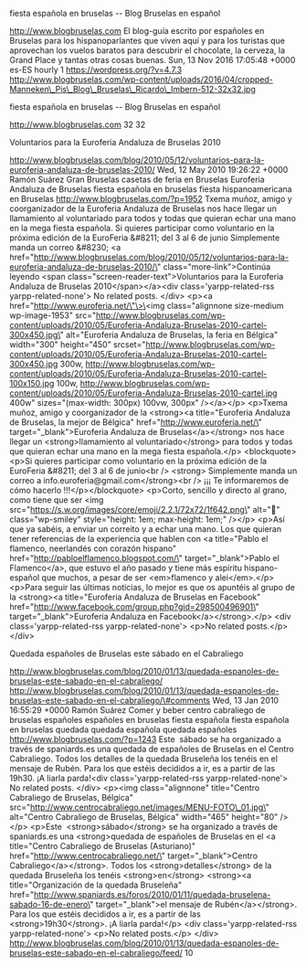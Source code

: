 fiesta española en bruselas -- Blog Bruselas en español

http://www.blogbruselas.com El blog-guía escrito por españoles en
Bruselas para los hispanoparlantes que viven aquí y para los turistas
que aprovechan los vuelos baratos para descubrir el chocolate, la
cerveza, la Grand Place y tantas otras cosas buenas. Sun, 13 Nov 2016
17:05:48 +0000 es-ES hourly 1 https://wordpress.org/?v=4.7.3
http://www.blogbruselas.com/wp-content/uploads/2016/04/cropped-Manneken\_Pis\_Blog\_Bruselas\_Ricardo\_Imbern-512-32x32.jpg

fiesta española en bruselas -- Blog Bruselas en español

http://www.blogbruselas.com 32 32

Voluntarios para la Euroferia Andaluza de Bruselas 2010

http://www.blogbruselas.com/blog/2010/05/12/voluntarios-para-la-euroferia-andaluza-de-bruselas-2010/
Wed, 12 May 2010 19:26:22 +0000 Ramón Suárez Gran Bruselas casetas de
feria en Bruselas Euroferia Andaluza de Bruselas fiesta española en
bruselas fiesta hispanoamericana en Bruselas
http://www.blogbruselas.com/?p=1952 Txema muñoz, amigo y coorganizador
de la Euroferia Andaluza de Bruselas nos hace llegar un llamamiento al
voluntariado para todos y todas que quieran echar una mano en la mega
fiesta española. Si quieres participar como voluntario en la próxima
edición de la EuroFeria &\#8211; del 3 al 6 de junio Simplemente manda
un correo &\#8230; \<a
href=\"http://www.blogbruselas.com/blog/2010/05/12/voluntarios-para-la-euroferia-andaluza-de-bruselas-2010/\"
class=\"more-link\"\>Continúa leyendo \<span
class=\"screen-reader-text\"\>Voluntarios para la Euroferia Andaluza de
Bruselas 2010\</span\>\</a\>\<div class=\'yarpp-related-rss
yarpp-related-none\'\> No related posts. \</div\> \<p\>\<a
href=\"http://www.euroferia.net/\"\>\<img class=\"alignnone size-medium
wp-image-1953\"
src=\"http://www.blogbruselas.com/wp-content/uploads/2010/05/Euroferia-Andaluza-Bruselas-2010-cartel-300x450.jpg\"
alt=\"Euroferia Andaluza de Bruselas, la feria en Bélgica\"
width=\"300\" height=\"450\"
srcset=\"http://www.blogbruselas.com/wp-content/uploads/2010/05/Euroferia-Andaluza-Bruselas-2010-cartel-300x450.jpg
300w,
http://www.blogbruselas.com/wp-content/uploads/2010/05/Euroferia-Andaluza-Bruselas-2010-cartel-100x150.jpg
100w,
http://www.blogbruselas.com/wp-content/uploads/2010/05/Euroferia-Andaluza-Bruselas-2010-cartel.jpg
400w\" sizes=\"(max-width: 300px) 100vw, 300px\" /\>\</a\>\</p\>
\<p\>Txema muñoz, amigo y coorganizador de la \<strong\>\<a
title=\"Euroferia Andaluza de Bruselas, la mejor de Bélgica\"
href=\"http://www.euroferia.net/\" target=\"\_blank\"\>Euroferia
Andaluza de Bruselas\</a\>\</strong\> nos hace llegar un
\<strong\>llamamiento al voluntariado\</strong\> para todos y todas que
quieran echar una mano en la mega fiesta española.\</p\>
\<blockquote\>\<p\>Si quieres participar como voluntario en la próxima
edición de la EuroFeria &\#8211; del 3 al 6 de junio\<br /\> \<strong\>
Simplemente manda un correo a info.euroferia\@gmail.com\</strong\>\<br
/\> ¡¡¡ Te informaremos de cómo hacerlo !!!\</p\>\</blockquote\>
\<p\>Corto, sencillo y directo al grano, como tiene que ser \<img
src=\"https://s.w.org/images/core/emoji/2.2.1/72x72/1f642.png\"
alt=\"🙂\" class=\"wp-smiley\" style=\"height: 1em; max-height: 1em;\"
/\>\</p\> \<p\>Así que ya sabéis, a enviar un correito y a echar una
mano. Los que quieran tener referencias de la experiencia que hablen con
\<a title=\"Pablo el flamenco, neerlandés con corazón hispano\"
href=\"http://pabloelflamenco.blogspot.com/\" target=\"\_blank\"\>Pablo
el Flamenco\</a\>, que estuvo el año pasado y tiene más espíritu
hispano-español que muchos, a pesar de ser \<em\>flamenco y
alei\</em\>.\</p\> \<p\>Para seguir las últimas noticias, lo mejor es
que os apuntéis al grupo de la \<strong\>\<a title=\"Euroferia Andaluza
de Bruselas en Facebook\"
href=\"http://www.facebook.com/group.php?gid=298500496901\"
target=\"\_blank\"\>Euroferia Andaluza en
Facebook\</a\>\</strong\>.\</p\> \<div class=\'yarpp-related-rss
yarpp-related-none\'\> \<p\>No related posts.\</p\> \</div\>

Quedada españoles de Bruselas este sábado en el Cabraliego

http://www.blogbruselas.com/blog/2010/01/13/quedada-espanoles-de-bruselas-este-sabado-en-el-cabraliego/
http://www.blogbruselas.com/blog/2010/01/13/quedada-espanoles-de-bruselas-este-sabado-en-el-cabraliego/\#comments
Wed, 13 Jan 2010 16:55:29 +0000 Ramón Suárez Comer y beber centro
cabraliego de bruselas españoles españoles en bruselas fiesta española
fiesta española en bruselas quedada quedada española quedada españoles
http://www.blogbruselas.com/?p=1243 Este  sábado se ha organizado a
través de spaniards.es una quedada de españoles de Bruselas en el Centro
Cabraliego. Todos los detalles de la quedada Bruseleña los tenéis en el
mensaje de Rubén. Para los que estéis decididos a ir, es a partir de las
19h30. ¡A liarla parda!\<div class=\'yarpp-related-rss
yarpp-related-none\'\> No related posts. \</div\> \<p\>\<img
class=\"alignnone\" title=\"Centro Cabraliego de Bruselas, Bélgica\"
src=\"http://www.centrocabraliego.net/images/MENU-FOTO\_01.jpg\"
alt=\"Centro Cabraliego de Bruselas, Bélgica\" width=\"465\"
height=\"80\" /\>\</p\> \<p\>Este  \<strong\>sábado\</strong\> se ha
organizado a través de spaniards.es una \<strong\>quedada de españoles
de Bruselas en el \<a title=\"Centro Cabraliego de Bruselas
(Asturiano)\" href=\"http://www.centrocabraliego.net/\"
target=\"\_blank\"\>Centro Cabraliego\</a\>\</strong\>. Todos los
\<strong\>detalles\</strong\> de la quedada Bruseleña los tenéis
\<strong\>en\</strong\> \<strong\>\<a title=\"Organización de la quedada
Bruseleña\"
href=\"http://www.spaniards.es/foros/2010/01/11/quedada-bruselena-sabado-16-de-enero\"
target=\"\_blank\"\>el mensaje de Rubén\</a\>\</strong\>. Para los que
estéis decididos a ir, es a partir de las \<strong\>19h30\</strong\>. ¡A
liarla parda!\</p\> \<div class=\'yarpp-related-rss
yarpp-related-none\'\> \<p\>No related posts.\</p\> \</div\>
http://www.blogbruselas.com/blog/2010/01/13/quedada-espanoles-de-bruselas-este-sabado-en-el-cabraliego/feed/
10
